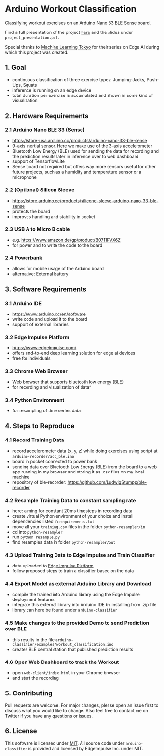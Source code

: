 # Arduino Workout Classification
Classifying workout exercises on an Arduino Nano 33 BLE Sense board.

Find a full presentation of the project [here](https://drive.google.com/file/d/1G4dQALbxBdeZpapsI8XYGSf9UMNIbGGa/view?usp=sharing) and the slides under `project_presentation.pdf`.

Special thanks to [Machine Learning Tokyo](https://machinelearningtokyo.com/) for their series on Edge AI during which this project was created.

## 1. Goal
- continuous classification of three exercise types: Jumping-Jacks, Push-Ups, Squats
- inference is running on an edge device
- total duration per exercise is accumulated and shown in some kind of visualization

## 2. Hardware Requirements

### 2.1 Arduino Nano BLE 33 (Sense)
- https://store-usa.arduino.cc/products/arduino-nano-33-ble-sense
- 9-axis inertial sensor. Here we make use of the 3-axis accelerometer
- Bluetooth Low Energy (BLE) used for sending the data for recording and the prediction results later in inference over to web dashboard
- support of TensorflowLite
- Sense board not required but offers way more sensors useful for other future projects, such as a humidity and temperature sensor or a microphone

### 2.2 (Optional) Silicon Sleeve
- https://store.arduino.cc/products/silicone-sleeve-arduino-nano-33-ble-sense
- protects the board
- improves handling and stability in pocket

### 2.3 USB A to Micro B cable
- e.g. https://www.amazon.de/gp/product/B0711PVX6Z
- for power and to write the code to the board

### 2.4 Powerbank
- allows for mobile usage of the Arduino board
- alternative: External battery

## 3. Software Requirements

### 3.1 Arduino IDE
- https://www.arduino.cc/en/software
- write code and upload it to the board
- support of external libraries

### 3.2 Edge Impulse Platform
- https://www.edgeimpulse.com/
- offers end-to-end deep learning solution for edge ai devices
- free for individuals

### 3.3 Chrome Web Browser
- Web browser that supports bluetooth low energy (BLE)
- for recording and visualization of data^

### 3.4 Python Environment
- for resampling of time series data

## 4. Steps to Reproduce

### 4.1 Record Training Data
- record accelerometer data (x, y, z) while doing exercises using script at `arduino-recorder/acc_ble.ino`
- board in pocket connected to power bank
- sending data over Bluetooth Low Energy (BLE) from the board to a web app running in my browser and storing it as .csv files on my local machine
- repository of ble-recorder: https://github.com/LudwigStumpp/ble-recorder

### 4.2 Resample Training Data to constant sampling rate
- here: aiming for constant 20ms timesteps in recording data
- create virtual Python environment of your choice and install dependencies listed in `requirements.txt`
- move all your `training.csv` files in the folder `python-resampler/in`
- cd into `python-resampler`
- run `python resample.py`
- find resamples data in folder `python-resampler/out`

### 4.3 Upload Training Data to Edge Impulse and Train Classifier
- data uploaded to [Edge Impulse Platform](https://www.edgeimpulse.com/)
- follow proposed steps to train a classifier based on the data

### 4.4 Export Model as external Arduino Library and Download
- compile the trained into Arduino library using the Edge Impulse deployment features
- integrate this external library into Arduino IDE by installing from .zip file
- library can here be found under `arduino-classifier`

### 4.5 Make changes to the provided Demo to send Prediction over BLE
- this results in the file `arduino-classifier/examples/workout_classification.ino`
- creates BLE central station that published prediction results

### 4.6 Open Web Dashboard to track the Workout
- open `web-client/index.html` in your Chrome browser
- and start the recording

## 5. Contributing
Pull requests are welcome. For major changes, please open an issue first to discuss what you would like to change. Also feel free to contact me on Twitter if you have any questions or issues.

## 6. License
This software is licensed under [MIT](https://choosealicense.com/licenses/mit/).
All source code under `arduino-classifier` is provided and licensed by EdgeImpulse Inc. under MIT.
